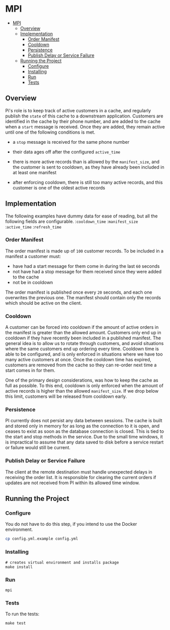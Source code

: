 MPI
====
- [MPI](#mpi)
  - [Overview](#overview)
  - [Implementation](#implementation)
    - [Order Manifest](#order-manifest)
    - [Cooldown](#cooldown)
    - [Persistence](#persistence)
    - [Publish Delay or Service Failure](#publish-delay-or-service-failure)
  - [Running the Project](#running-the-project)
    - [Configure](#configure)
    - [Installing](#installing)
    - [Run](#run)
    - [Tests](#tests)

## Overview
Pi's role is to keep track of active customers in a cache, and regularly publish the `state` of this cache to a downstream application. Customers are identified in the cache by their phone number, and are added to the cache when a `start` message is received. Once they are added, they remain active until one of the following conditions is met.
- a `stop` message is received for the same phone number
- their data ages off after the configured `active_time`
- there is more active records than is allowed by the `manifest_size`, and the customer is sent to cooldown, as they have already been included in at least one manifest

- after enforcing cooldown, there is still too many active records, and this customer is one of the oldest active records

## Implementation
The following examples have dummy data for ease of reading, but all the following fields are configurable.
:`cooldown_time`
:`manifest_size`
:`active_time`
:`refresh_time`


### Order Manifest
The order manifest is made up of `100` customer records. To be included in a manifest a customer must:
- have had a start message for them come in during the last `60` seconds
- not have had a stop message for them received since they were added to the cache
- not be in cooldown

The order manifest is published once every `20` seconds, and each one overwrites the previous one. The manifest should contain only the records which should be active on the client.


### Cooldown
A customer can be forced into cooldown if the amount of active orders in the manifest is greater than the allowed amount. Customers only end up in cooldown if they have recently been included in a published manifest. The general idea is to allow us to rotate through customers, and avoid situations where the same customers end up ordering every time. Cooldown time is able to be configured, and is only enforced in situations where we have too many active customers at once. Once the cooldown time has expired, customers are removed from the cache so they can re-order next time a start comes in for them.

One of the primary design considerations, was how to keep the cache as full as possible. To this end, cooldown is only enforced when the amount of active records is higher than the allowed `manifest_size`. If we drop below this limit, customers will be released from cooldown early.


### Persistence
PI currently does not persist any data between sessions. The cache is built and stored only in memory for as long as the connection to it is open, and ceases to exist as soon as the database connection is closed. This is tied to the start and stop methods in the service. Due to the small time windows, it is impractical to assume that any data saved to disk before a service restart or failure would still be current.


### Publish Delay or Service Failure
The client at the remote destination must handle unexpected delays in receiving the order list. It is responsible for clearing the current orders if updates are not received from PI within its allowed time window.

## Running the Project
### Configure
You do not have to do this step, if you intend to use the Docker environment.
```bash
cp config.yml.example config.yml 
```

### Installing
```
# creates virtual environment and installs package
make install
```

### Run
```
mpi
```

### Tests
To run the tests:
```
make test
```